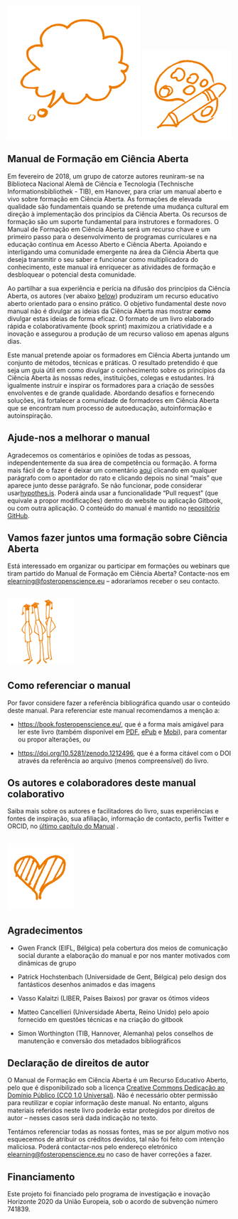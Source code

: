 ![](/Images/Icons/balloon_thought.png) <img src="/Images/Icons/planning_design.png" width="200" height="200" />
## Manual de Formação em Ciência Aberta

Em fevereiro de 2018, um grupo de catorze autores reuniram-se na Biblioteca Nacional Alemã de Ciência e Tecnologia (Technische Informationsbibliothek - TIB), em Hanover, para criar um manual aberto e vivo sobre formação em Ciência Aberta. As formações de elevada qualidade são fundamentais quando se pretende uma mudança cultural em direção à implementação dos princípios da Ciência Aberta. Os recursos de formação são um suporte fundamental para instrutores e formadores. O Manual de Formação em Ciência Aberta será um recurso chave e um primeiro passo para o desenvolvimento de programas curriculares e na educação contínua em Acesso Aberto e Ciência Aberta. Apoiando e interligando uma comunidade emergente na área da Ciência Aberta que deseja transmitir o seu saber e funcionar como multiplicadora do conhecimento, este manual irá enriquecer as atividades de formação e desbloquear o potencial desta comunidade.

Ao partilhar a sua experiência e perícia na difusão dos princípios da Ciência Aberta, os autores \(ver abaixo [below](#the-authors-and-the-book-sprint-facilitators)\) produziram um recurso educativo aberto orientado para o ensino prático. O objetivo fundamental deste novo manual não é divulgar as ideias da Ciência Aberta mas mostrar **como** divulgar estas ideias de forma eficaz. O formato de um livro elaborado rápida e colaborativamente (book sprint) maximizou a criatividade e a inovação e assegurou a produção de um recurso valioso em apenas alguns dias. 

Este manual pretende apoiar os formadores em Ciência Aberta juntando um conjunto de métodos, técnicas e práticas. O resultado pretendido é que seja um guia útil em como divulgar o conhecimento sobre os princípios da Ciência Aberta às nossas redes, instituições, colegas e estudantes. Irá igualmente instruir e inspirar os formadores para a criação de sessões envolventes e de grande qualidade. Abordando desafios e fornecendo soluções, irá fortalecer a comunidade de formadores em Ciência Aberta que se encontram num processo de autoeducação, autoinformação e autoinspiração.

## Ajude-nos a melhorar o manual

Agradecemos os comentários e opiniões de todas as pessoas, independentemente da sua área de competência ou formação. A forma mais fácil de o fazer é deixar um comentário [aqui](https://book.fosteropenscience.eu/) clicando em qualquer parágrafo com o apontador do rato e clicando depois no sinal “mais” que aparece junto desse parágrafo. Se não funcionar, pode considerar usar[hypothes.is](https://via.hypothes.is/https://open-science-training-handbook.gitbook.io/book). Poderá ainda usar a funcionalidade “Pull request” (que equivale a propor modificações) dentro do website ou aplicação Gitbook, ou com outra aplicação. O conteúdo do manual é mantido no [repositório GitHub](https://github.com/Open-Science-Training-Handbook).

## Vamos fazer juntos uma formação sobre Ciência Aberta

Está interessado em organizar ou participar em formações ou webinars que tiram partido do Manual de Formação em Ciência Aberta? Contacte-nos em  [elearning@fosteropenscience.eu](mailto:elearning@fosteropenscience.eu) – adoraríamos receber o seu contacto.

## <img src="/Images/Icons/research_group.png" width="150" height="150" />

## Como referenciar o manual

Por favor considere fazer a referência bibliográfica quando usar o conteúdo deste manual. Para referenciar este manual recomendamos a menção a: 

* https://book.fosteropenscience.eu/, que é a forma mais amigável para ler este livro  (também disponível em [PDF](https://legacy.gitbook.com/download/pdf/book/open-science-training-handbook/book), [ePub](https://legacy.gitbook.com/download/epub/book/open-science-training-handbook/book) e [Mobi](https://legacy.gitbook.com/download/mobi/book/open-science-training-handbook/book)), para comentar ou propor alterações, _ou_ 

* https://doi.org/10.5281/zenodo.1212496, que é a forma citável com o DOI através da referência ao arquivo (menos compreensível) do livro.

## Os autores e colaboradores deste manual colaborativo

Saiba mais sobre os autores e facilitadores do livro, suas experiências e fontes de inspiração, sua afiliação, informação de contacto, perfis Twitter e ORCID, no [último capítulo do Manual](./08FichaTecnica) .  

## <img src="/Images/Icons/heart.png" width="150" height="150" />

## Agradecimentos

* Gwen Franck \(EIFL, Bélgica\) pela cobertura dos meios de comunicação social durante a elaboração do manual e por nos manter motivados com dinâmicas de grupo

* Patrick Hochstenbach \(Universidade de Gent, Bélgica\) pelo design dos fantásticos desenhos animados e das imagens

* Vasso Kalaitzi \(LIBER, Países Baixos\) por gravar os ótimos vídeos

* Matteo Cancellieri \(Universidade Aberta, Reino Unido\) pelo apoio fornecido em questões técnicas e na criação do gitbook

* Simon Worthington \(TIB, Hannover, Alemanha\) pelos conselhos de manutenção e conversão dos metadados bibliográficos 

## Declaração de direitos de autor 

O Manual de Formação em Ciência Aberta é um Recurso Educativo Aberto, pelo que é disponibilizado sob a licença [Creative Commons Dedicação ao Domínio Público \(CC0 1.0 Universal\)](https://creativecommons.org/publicdomain/zero/1.0/). Não é necessário obter permissão para reutilizar e copiar informação deste manual. No entanto, alguns materiais referidos neste livro poderão estar protegidos por direitos de autor – nesses casos será dada indicação no texto.  

Tentámos referenciar todas as nossas fontes, mas se por algum motivo nos esquecemos de atribuir os créditos devidos, tal não foi feito com intenção maliciosa. Poderá contactar-nos pelo endereço eletrónico [elearning@fosteropenscience.eu](mailto:elearning@fosteropenscience.eu) no caso de haver correções a fazer.

## Financiamento

Este projeto foi financiado pelo programa de investigação e inovação Horizonte 2020 da União Europeia, sob o acordo de subvenção número 741839.
